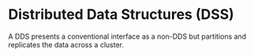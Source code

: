 # Distributed Data Structures (DSS)
A DDS presents a conventional interface as a non-DDS but partitions and replicates the data across a cluster.
